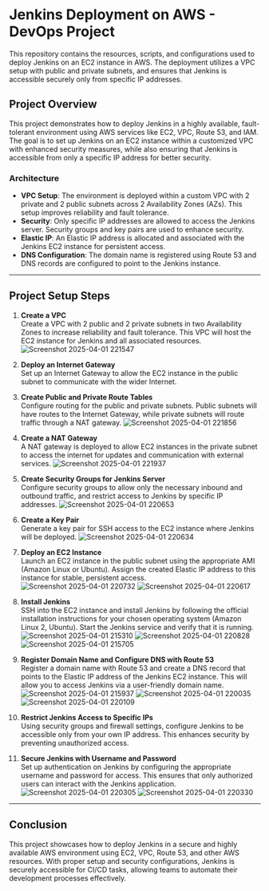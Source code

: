 # Jenkins Deployment on AWS - DevOps Project

This repository contains the resources, scripts, and configurations used to deploy Jenkins on an EC2 instance in AWS. The deployment utilizes a VPC setup with public and private subnets, and ensures that Jenkins is accessible securely only from specific IP addresses.

## Project Overview

This project demonstrates how to deploy Jenkins in a highly available, fault-tolerant environment using AWS services like EC2, VPC, Route 53, and IAM. The goal is to set up Jenkins on an EC2 instance within a customized VPC with enhanced security measures, while also ensuring that Jenkins is accessible from only a specific IP address for better security.

### Architecture

- **VPC Setup**: The environment is deployed within a custom VPC with 2 private and 2 public subnets across 2 Availability Zones (AZs). This setup improves reliability and fault tolerance.
- **Security**: Only specific IP addresses are allowed to access the Jenkins server. Security groups and key pairs are used to enhance security.
- **Elastic IP**: An Elastic IP address is allocated and associated with the Jenkins EC2 instance for persistent access.
- **DNS Configuration**: The domain name is registered using Route 53 and DNS records are configured to point to the Jenkins instance.

---

## Project Setup Steps

1. **Create a VPC**  
   Create a VPC with 2 public and 2 private subnets in two Availability Zones to increase reliability and fault tolerance. This VPC will host the EC2 instance for Jenkins and all associated resources.
![Screenshot 2025-04-01 221547](https://github.com/user-attachments/assets/661e6fcf-7d39-458f-aaa5-acd464d51d3e)


2. **Deploy an Internet Gateway**  
   Set up an Internet Gateway to allow the EC2 instance in the public subnet to communicate with the wider Internet.

3. **Create Public and Private Route Tables**  
   Configure routing for the public and private subnets. Public subnets will have routes to the Internet Gateway, while private subnets will route traffic through a NAT gateway.
![Screenshot 2025-04-01 221856](https://github.com/user-attachments/assets/3cdbfefc-c2c0-40ff-aa72-29260a62c7df)


4. **Create a NAT Gateway**  
   A NAT gateway is deployed to allow EC2 instances in the private subnet to access the internet for updates and communication with external services.
![Screenshot 2025-04-01 221937](https://github.com/user-attachments/assets/a6c24a8d-6426-4681-8ace-aa2e8c0e1d58)


5. **Create Security Groups for Jenkins Server**  
   Configure security groups to allow only the necessary inbound and outbound traffic, and restrict access to Jenkins by specific IP addresses.
![Screenshot 2025-04-01 220653](https://github.com/user-attachments/assets/bc4315d4-3904-432f-a852-c37775770094)



6. **Create a Key Pair**  
   Generate a key pair for SSH access to the EC2 instance where Jenkins will be deployed.
![Screenshot 2025-04-01 220634](https://github.com/user-attachments/assets/d6392828-6c49-4f6c-a649-bf4615440e3d)



7. **Deploy an EC2 Instance**  
   Launch an EC2 instance in the public subnet using the appropriate AMI (Amazon Linux or Ubuntu). Assign the created Elastic IP address to this instance for stable, persistent access.
![Screenshot 2025-04-01 220732](https://github.com/user-attachments/assets/07c83282-95dd-4682-8b1b-51e5d254e093)
![Screenshot 2025-04-01 220617](https://github.com/user-attachments/assets/2ab065d3-30be-434b-895a-b14370020fea)




9. **Install Jenkins**  
   SSH into the EC2 instance and install Jenkins by following the official installation instructions for your chosen operating system (Amazon Linux 2, Ubuntu). Start the Jenkins service and verify that it is running.
![Screenshot 2025-04-01 215310](https://github.com/user-attachments/assets/de01bcad-e014-4ac1-9e53-e5545e8abecb)
 ![Screenshot 2025-04-01 220828](https://github.com/user-attachments/assets/77ad7c21-23c3-4b4c-a9e5-4b7adb7eb645)
![Screenshot 2025-04-01 215705](https://github.com/user-attachments/assets/f39076ff-5d7a-4098-9f3b-cee4bc6e111c)



11. **Register Domain Name and Configure DNS with Route 53**  
   Register a domain name with Route 53 and create a DNS record that points to the Elastic IP address of the Jenkins EC2 instance. This will allow you to access Jenkins via a user-friendly domain name.
![Screenshot 2025-04-01 215937](https://github.com/user-attachments/assets/2ee668c6-2c97-4dfb-9992-25d61a0ef1a0)
![Screenshot 2025-04-01 220035](https://github.com/user-attachments/assets/4c0bdb2c-996b-44ef-904b-bfe8df3d7da8)
![Screenshot 2025-04-01 220109](https://github.com/user-attachments/assets/d2056c2c-2af7-4f75-bae6-e4a8370c679d)






12. **Restrict Jenkins Access to Specific IPs**  
   Using security groups and firewall settings, configure Jenkins to be accessible only from your own IP address. This enhances security by preventing unauthorized access.



13. **Secure Jenkins with Username and Password**  
   Set up authentication on Jenkins by configuring the appropriate username and password for access. This ensures that only authorized users can interact with the Jenkins application.
![Screenshot 2025-04-01 220305](https://github.com/user-attachments/assets/0a407f24-83f7-4095-b9b6-7d00df989a9b)
![Screenshot 2025-04-01 220330](https://github.com/user-attachments/assets/4a939dcc-57a1-4c36-9cc7-fe3425c16110)




---

## Conclusion

This project showcases how to deploy Jenkins in a secure and highly available AWS environment using EC2, VPC, Route 53, and other AWS resources. With proper setup and security configurations, Jenkins is securely accessible for CI/CD tasks, allowing teams to automate their development processes effectively.



